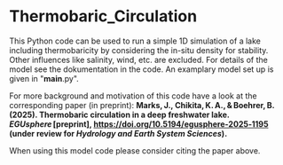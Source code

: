 # Thermobaric_Circulation
This Python code can be used to run a simple 1D simulation of a lake including thermobaricity by considering the in-situ density for stability.
Other influences like salinity, wind, etc. are excluded.
For details of the model see the dokumentation in the code.
An examplary model set up is given in "__main__.py".

For more background and motivation of this code have a look at the corresponding paper (in preprint):
**Marks, J., Chikita, K. A., & Boehrer, B. (2025). Thermobaric circulation in a deep
freshwater lake. *EGUsphere* [preprint], https://doi.org/10.5194/egusphere‑2025‑1195
(under review for *Hydrology and Earth System Sciences*).**

When using this model code please consider citing the paper above.